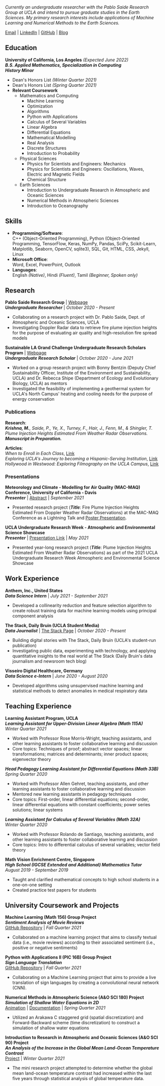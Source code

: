 _Currently an undergraduate researcher with the Pablo Saide Research Group at UCLA and intend to pursue graduate studies in the Earth Sciences. My primary research interests include applications of Machine Learning and Numerical Methods to the Earth Sciences._

[Email](mailto:mansakrishna23@gmail.com) | [LinkedIn](https://www.linkedin.com/in/mansa-krishna-96682419b) | [GitHub](https://github.com/mansakrishna23) | [Blog](https://mansakrishna23.github.io/)

## Education

**University of California, Los Angeles** _(Expected June 2022)_ <br>
_**B.S. Applied Mathematics, Specialization in Computing**_ <br>
_**History Minor**_
- Dean's Honors List _(Winter Quarter 2021)_
- Dean's Honors List _(Spring Quarter 2021)_
- **Relevant Coursework**
  - Mathematics and Computing <br>
    - Machine Learning
    - Optimization
    - Algorithms
    - Python with Applications
    - Calculus of Several Variables
    - Linear Algebra
    - Differential Equations
    - Mathematical Modelling
    - Real Analysis
    - Discrete Structures
    - Introduction to Probability
  - Physical Sciences
    - Physics for Scientists and Engineers: Mechanics
    - Physics for Scientists and Engineers: Oscillations, Waves, Electric and Magnetic Fields
    - Chemical Structure
  - Earth Sciences
    - Introduction to Undergraduate Research in Atmospheric and Oceanic Sciences
    - Numerical Methods in Atmospheric Sciences
    - Introduction to Oceanography

## Skills
- **Programming/Software**: <br>
C++ (Object-Oriented Programming), Python (Object-Oriented Programming, TensorFlow, Keras, NumPy, Pandas, SciPy, Scikit-Learn, Matplotlib, Seaborn, OpenCV, sqlite3), SQL, Git, HTML, CSS, Jekyll, Linux
- **Microsoft Office**:<br>
Word, Excel, PowerPoint, Outlook
- **Languages**:<br>
English _(Native)_, Hindi _(Fluent)_, Tamil _(Beginner, Spoken only)_

## Research
**Pablo Saide Research Group** | [Webpage](https://dept.atmos.ucla.edu/saide/home) <br>
**_Undergraduate Researcher_** | _October 2020 - Present_ <br>
- Collaborating on a research project with Dr. Pablo Saide, Dept. of Atmospheric and Oceanic Sciences, UCLA
- Investigating Doppler Radar data to retrieve fire plume injection heights for the purpose of evaluating air quality and high-resolution fire spread models

**Sustainable LA Grand Challenge Undergraduate Research Scholars Program** | [Webpage](https://grandchallenges.ucla.edu/sustainable-la/) <br>
_**Undergraduate Research Scholar**_ | _October 2020 - June 2021_ <br>
- Worked on a group research project with Bonny Bentzin (Deputy Chief Sustainability Officer, Institute of the Environment and Sustainability, UCLA) and Dr. Rebecca Shipe (Department of Ecology and Evolutionary Biology, UCLA) as mentors
- Investigated the feasibility of implementing a geothermal system for UCLA's North Campus' heating and cooling needs for the purpose of energy conservation

### Publications
**Research**:<br>
_**Krishna, M.**, Saide, P., Ye, X., Turney, F., Hair, J., Fenn, M., & Shingler, T. Plume Injection Heights Estimated From Weather Radar Observations. **Manuscript in Preparation.**_

**Articles**:<br>
_When to Enroll in Each Class_, [Link](https://stack.dailybruin.com/2021/02/05/class-fill-ups-2/) <br>
_Exploring UCLA's Journey to becoming a Hispanic-Serving Institution_, [Link](https://stack.dailybruin.com/2021/05/11/student-demographic-hsis/) <br>
_Hollywood in Westwood: Exploring Filmography on the UCLA Campus_, [Link](https://stack.dailybruin.com/2021/06/09/ucla-filming-locations/)

### Presentations
**Meteorology and Climate - Modelling for Air Quality (MAC-MAQ) Conference, University of California - Davis**<br>
_**Presenter**_ | [Abstract](https://macmaq.aqrc.ucdavis.edu/2021-program-content#Mansa_Krishna) | _September 2021_<br>
- Presented research project (**_Title_**: Fire Plume Injection Heights Estimated From Doppler Weather Radar Observations) at the MAC-MAQ Conference as a Lightning Talk and [Poster Presentation](https://drive.google.com/file/d/1LP33CvY-9QxeG6uVAMulJmDngSBbXS1L/view?usp=sharing).

**UCLA Undergraduate Research Week - Atmospheric and Environmental Science Showcase**<br>
_**Presenter**_ | [Presentation Link](https://www.youtube.com/watch?v=ZgUGZrOEU7E) | _May 2021_ <br>
- Presented year-long research project (**_Title_**: Plume Injection Heights Estimated From Weather Radar Observations) as part of the 2021 UCLA Undergraduate Research Week Atmospheric and Environmental Science Showcase

## Work Experience
**Anthem, Inc., United States**<br>
_**Data Science Intern**_ | _July 2021 - September 2021_ <br>
- Developed a collinearity reduction and feature selection algorithm to create robust training data for machine learning models using principal component analysis

**The Stack, Daily Bruin (UCLA Student Media)**<br>
**_Data Journalist_** | [The Stack Page](https://stack.dailybruin.com/) | _October 2020 - Present_ <br>
- Building digital stories with The Stack, Daily Bruin (UCLA's student-run publication)
- Investigating public data, experimenting with technology, and applying quantitative insights to the real world at The Stack (Daily Bruin's data journalism and newsroom tech blog)

**Visseiro Digital Healthcare, Germany**<br>
**_Data Science e-Intern_** | _June 2020 - August 2020_ <br>
- Developed algorithms using unsupervised machine learning and statistical methods to detect anomalies in medical respiratory data

## Teaching Experience
**Learning Assistant Program, UCLA**<br>
**_Learning Assistant for Upper-Division Linear Algebra (Math 115A)_** <br>
_Winter Quarter 2021_ <br>
- Worked with Professor Rose Morris-Wright, teaching assistants, and other learning assistants to foster collaborative learning and discussion
- Core topics: Techniques of proof; abstract vector spaces; linear transformations; matrices and determinants; inner product spaces; eigenvector theory

**_Head Pedagogy Learning Assistant for Differential Equations (Math 33B)_** <br>
_Spring Quarter 2020_ <br>
- Worked with Professor Allen Gehret, teaching assistants, and other learning assistants to foster collaborative learning and discussion
- Mentored new learning assistants in pedagogy techniques
- Core topics: First-order, linear differential equations; second-order, linear differential equations with constant coefficients; power series solutions; linear systems

**_Learning Assistant for Calculus of Several Variables (Math 32A)_** <br>
_Winter Quarter 2020_ <br>
- Worked with Professor Rolando de Santiago, teaching assistants, and other learning assistants to foster collaborative learning and discussion
- Core topics: Intro to differential calculus of several variables; vector field theory

**Math Vision Enrichment Centre, Singapore**<br>
**_High School (IGCSE Extended and Additional) Mathematics Tutor_** <br>
_August 2019 - September 2019_<br>
- Taught and clarified mathematical concepts to high school students in a one-on-one setting 
- Created practice test papers for students

## University Coursework and Projects
**Machine Learning (Math 156) Group Project**<br>
**_Sentiment Analysis of Movie Reviews_**<br> 
[GitHub Repository](https://github.com/mansakrishna23/Sentiment-Analysis-Movie-Recommendations) | _Fall Quarter 2021_ <br>
- Collaborated on a machine learning project that aims to classify textual data (i.e., movie reviews) according to their associated sentiment (i.e., positive or negative sentiments)

**Python with Applications II (PIC 16B) Group Project**<br> 
**_Sign Language Translation_** <br>
[GitHub Repository](https://github.com/pfflanders/Sign-Language-Translation) | _Fall Quarter 2021_ <br>
- Collaborating on a Machine Learning project that aims to provide a live translation of sign languages by creating a convolutional neural network (CNN).

**Numerical Methods in Atmospheric Science (A&O SCI 180) Project**<br>
**_Simulation of Shallow Water Equations in 2D_**<br> 
[Animation](https://drive.google.com/file/d/1mOhYPZfRITfdnCt9LzPdC-n1_TyjI52L/view?usp=sharing) | [Documentation](https://drive.google.com/file/d/1ccMgPQmCuT5gbkumC8jCoWViwEYuu-qg/view?usp=sharing) |  _Spring Quarter 2021_ <br>
- Utilized an Arakawa C staggered grid (spatial discretization) and Forward-Backward scheme (time discretization) to construct a simulation of shallow water equations

**Introduction to Research in Atmospheric and Oceanic Sciences (A&O SCI 90) Project** <br>
**_An Analysis of the Increase in the Global Mean Land-Ocean Temperature Contrast_**<br>
[Project](https://drive.google.com/file/d/1MO9dGPT12zzM5KPEk6LlZSMF0C9-_VJw/view?usp=sharing) | _Winter Quarter 2021_ <br>
- The mini research project attempted to determine whether the global mean land-ocean temperature contrast had increased within the last five years through statistical analysis of global temperature data.
